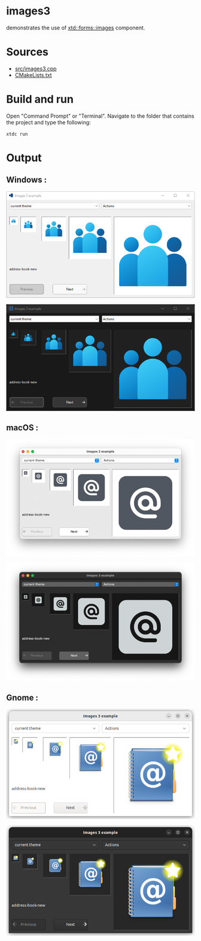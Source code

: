# images3

demonstrates the use of [xtd::forms::images](https://gammasoft71.github.io/xtd/reference_guides/latest/classxtd_1_1forms_1_1images.html) component.

# Sources

* [src/images3.cpp](src/images3.cpp)
* [CMakeLists.txt](CMakeLists.txt)

# Build and run

Open "Command Prompt" or "Terminal". Navigate to the folder that contains the project and type the following:

```shell
xtdc run
```

# Output

## Windows :

![Screenshot](../../../../docs/pictures/examples/images3_w.png)

![Screenshot](../../../../docs/pictures/examples/images3_wd.png)

## macOS :

![Screenshot](../../../../docs/pictures/examples/images3_m.png)

![Screenshot](../../../../docs/pictures/examples/images3_md.png)

## Gnome :

![Screenshot](../../../../docs/pictures/examples/images3_g.png)

![Screenshot](../../../../docs/pictures/examples/images3_gd.png)
